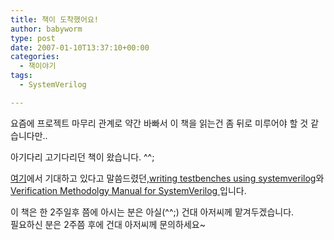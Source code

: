 ```yaml
---
title: 책이 도착했어요!
author: babyworm
type: post
date: 2007-01-10T13:37:10+00:00
categories:
  - 책이야기
tags:
  - SystemVerilog

---
```

요즘에 프로젝트 마무리 관계로 약간 바빠서 이 책을 읽는건 좀 뒤로 미루어야 할 것 같습니다만..

아기다리 고기다리던 책이 왔습니다. ^^;

<A href="http://babyworm.net/tatter/112" target=_blank>여기</A>에서 기대하고 있다고 말씀드렸던,<A href="http://www.amazon.com/Writing-Testbenches-SystemVerilog-Janick-Bergeron/dp/0387292217" target=_blank>writing testbenches using systemverilog</A>와 <A href="http://www.amazon.com/Verification-Methodology-Manual-SystemVerilog-Bergeron/dp/0387255389/ref=pd\_bxgy\_b\_text\_b/002-8733160-0060023" target=_blank>Verification Methodolgy Manual for SystemVerilog </A>입니다. 

이 책은 한 2주일후 쯤에 아시는 분은 아실(^^;) 건대 아저씨께 맡겨두겠습니다.<br>
필요하신 분은 2주쯤 후에 건대 아저씨께 문의하세요~
